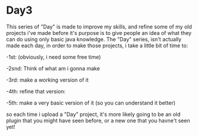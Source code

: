 # Day3

This series of "Day" is made to improve my skills, and refine some of my old projects i've made before it's purpose is to give people an idea of what they can do using only basic java knowledge. The "Day" series, isn't actually made each day, in order to make those projects, i take a little bit of time to:

-1st: (obviously, i need some free time)

-2snd: Think of what am i gonna make

-3rd: make a working version of it

-4th: refine that version:

-5th: make a very basic version of it (so you can understand it better)

so each time i upload a "Day" project, it's more likely going to be an old plugin that you might have seen before, or a new one that you havne't seen yet!
